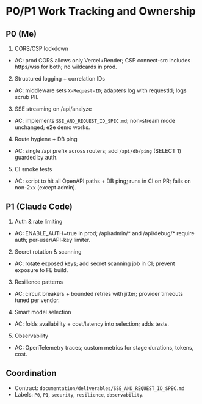 # P0/P1 Work Tracking and Ownership

## P0 (Me)
1) CORS/CSP lockdown
- AC: prod CORS allows only Vercel+Render; CSP connect-src includes https/wss for both; no wildcards in prod.

2) Structured logging + correlation IDs
- AC: middleware sets `X-Request-ID`; adapters log with requestId; logs scrub PII.

3) SSE streaming on /api/analyze
- AC: implements `SSE_AND_REQUEST_ID_SPEC.md`; non-stream mode unchanged; e2e demo works.

4) Route hygiene + DB ping
- AC: single /api prefix across routers; add `/api/db/ping` (SELECT 1) guarded by auth.

5) CI smoke tests
- AC: script to hit all OpenAPI paths + DB ping; runs in CI on PR; fails on non-2xx (except admin).

## P1 (Claude Code)
1) Auth & rate limiting
- AC: ENABLE_AUTH=true in prod; /api/admin/* and /api/debug/* require auth; per-user/API-key limiter.

2) Secret rotation & scanning
- AC: rotate exposed keys; add secret scanning job in CI; prevent exposure to FE build.

3) Resilience patterns
- AC: circuit breakers + bounded retries with jitter; provider timeouts tuned per vendor.

4) Smart model selection
- AC: folds availability + cost/latency into selection; adds tests.

5) Observability
- AC: OpenTelemetry traces; custom metrics for stage durations, tokens, cost.

## Coordination
- Contract: `documentation/deliverables/SSE_AND_REQUEST_ID_SPEC.md`
- Labels: `P0`, `P1`, `security`, `resilience`, `observability`.
